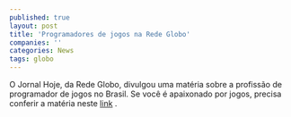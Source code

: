 ```yaml
---
published: true
layout: post
title: 'Programadores de jogos na Rede Globo'
companies: ''
categories: News
tags: globo
---
```

O Jornal Hoje, da Rede Globo, divulgou uma matéria sobre a profissão de programador de jogos no Brasil.
Se você é apaixonado por jogos, precisa conferir a matéria neste <a href="http://jornalhoje.globo.com/JHoje/0,19125,VJP0-3074-124409,00.html#" target="_blank">link</a>
.